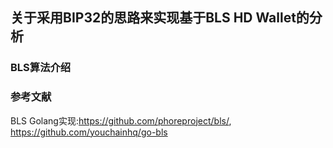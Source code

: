 ## 关于采用BIP32的思路来实现基于BLS HD Wallet的分析

### BLS算法介绍



### 参考文献

BLS Golang实现:https://github.com/phoreproject/bls/, https://github.com/youchainhq/go-bls

